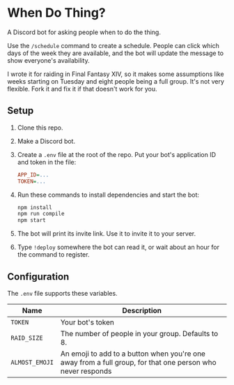 # When Do Thing?

A Discord bot for asking people when to do the thing.

Use the `/schedule` command to create a schedule. People can click which days of
the week they are available, and the bot will update the message to show everyone's
availability.

I wrote it for raiding in Final Fantasy XIV, so it makes some assumptions like
weeks starting on Tuesday and eight people being a full group. It's not very
flexible. Fork it and fix it if that doesn't work for you.

## Setup

1. Clone this repo.
2. Make a Discord bot.
3. Create a `.env` file at the root of the repo. Put your bot's application ID and token in the file:

   ```ini
   APP_ID=...
   TOKEN=...
   ```

4. Run these commands to install dependencies and start the bot:

   ```bash
   npm install
   npm run compile
   npm start
   ```

5. The bot will print its invite link. Use it to invite it to your server.
6. Type `!deploy` somewhere the bot can read it, or wait about an hour for the command to register.

## Configuration

The `.env` file supports these variables.

| Name           | Description                                                                                                |
| -------------- | ---------------------------------------------------------------------------------------------------------- |
| `TOKEN`        | Your bot's token                                                                                           |
| `RAID_SIZE`    | The number of people in your group. Defaults to 8.                                                         |
| `ALMOST_EMOJI` | An emoji to add to a button when you're one away from a full group, for that one person who never responds |
